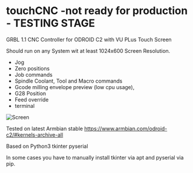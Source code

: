 # touchCNC -not ready for production - TESTING STAGE
GRBL 1.1 CNC Controller for ODROID C2 with VU PLus Touch Screen

Should run on any System wit at least 1024x600 Screen Resolution. 

- Jog 
- Zero positions 
- Job commands 
- Spindle Coolant, Tool and Macro commands 
- Gcode milling envelope preview (low cpu usage), 
- G28 Position
- Feed override
- terminal

![Screen](https://user-images.githubusercontent.com/6392076/133233601-8ef0e06f-e055-4677-8828-ed092aa37250.png)


Tested on latest Armbian stable https://www.armbian.com/odroid-c2/#kernels-archive-all

Based on
Python3
tkinter
pyserial

In some cases you have to manually install tkinter via apt and pyserial via pip.
